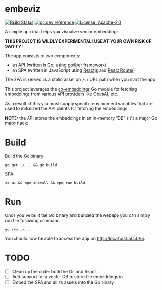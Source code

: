 # embeviz

[![Build Status](https://github.com/milosgajdos/embeviz/workflows/CI/badge.svg)](https://github.com/milosgajdos/embeviz/actions?query=workflow%3ACI)
[![go.dev reference](https://img.shields.io/badge/go.dev-reference-007d9c?logo=go&logoColor=white&style=flat-square)](https://pkg.go.dev/github.com/milosgajdos/embeviz)
[![License: Apache-2.0](https://img.shields.io/badge/License-Apache--2.0-blue.svg)](https://opensource.org/licenses/Apache-2.0)

A simple app that helps you visualize vector embeddings.

**THIS PROJECT IS WILDLY EXPERIMENTAL! USE AT YOUR OWN RISK OF SANITY!**

The app consists of two components:
* an API (written in Go, using [gofiber framework](https://docs.gofiber.io/))
* an SPA (written in JavaScript using [Reactjs](https://react.dev/) and [React Router](https://reactrouter.com/en/main))

The SPA is served as a static asset on `/ui` URL path when you start the app.

This project leverages the [go-embeddings](https://github.com/milosgajdos/go-embeddings) Go module for fetching embeddings from various API providers like OpenAI, etc.

As a result of this you must supply specific environment variables that are used to initialized the API clients for fetching the embeddings.

**NOTE:** the API stores the embeddings in an in-memory "DB" (it's a major Go maps hack)

# Build

Build the Go binary:
```shell
go get ./... && go build
```

SPA:
```shell
cd ui && npm install && npm run build
```

# Run

Once you've built the Go binary and bundled the webapp you can simply run the following command:
```shell
go run ./...
```

You should now be able to access the app on [http://localhost:5050/ui](http://localhost:5050/ui).

# TODO

* [ ] Clean up the code: both the Go and React
* [ ] Add support for a vector DB to store the embeddings in
* [ ] Embed the SPA and all its assets into the Go binary
